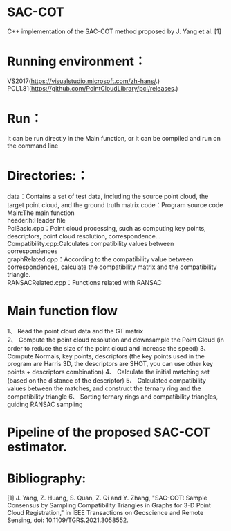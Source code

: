 # SAC-COT
C++ implementation of the SAC-COT method proposed by J. Yang et al. [1]

# Running environment：
VS2017(https://visualstudio.microsoft.com/zh-hans/.)  
PCL1.81(https://github.com/PointCloudLibrary/pcl/releases.)

# Run：
It can be run directly in the Main function, or it can be compiled and run on the command line  

# Directories:：
data：Contains a set of test data, including the source point cloud, the target point cloud, and the ground truth matrix
code：Program source code  
    Main:The main function  
    header.h:Header file  
    PclBasic.cpp：Point cloud processing, such as computing key points, descriptors, point cloud resolution, correspondence...  
    Compatibility.cpp:Calculates compatibility values between correspondences  
    graphRelated.cpp：According to the compatibility value between correspondences, calculate the compatibility matrix and the compatibility triangle.   
    RANSACRelated.cpp：Functions related with RANSAC  

# Main function flow
1、 Read the point cloud data and the GT matrix  
2、 Compute the point cloud resolution and downsample the Point Cloud (in order to reduce the size of the point cloud and increase the speed) 
3、 Compute Normals, key points, descriptors (the key points used in the program are Harris 3D, the descriptors are SHOT, you can use other key points + descriptors combination) 
4、 Calculate the initial matching set (based on the distance of the descriptor)
5、 Calculated compatibility values between the matches, and construct the ternary ring and the compatibility triangle
6、 Sorting ternary rings and compatibility triangles, guiding RANSAC sampling  

# Pipeline of the proposed SAC-COT estimator.

# Bibliography:  
[1] J. Yang, Z. Huang, S. Quan, Z. Qi and Y. Zhang, "SAC-COT: Sample Consensus by Sampling Compatibility Triangles in Graphs for 3-D Point Cloud Registration," in IEEE Transactions on Geoscience and Remote Sensing, doi: 10.1109/TGRS.2021.3058552.
